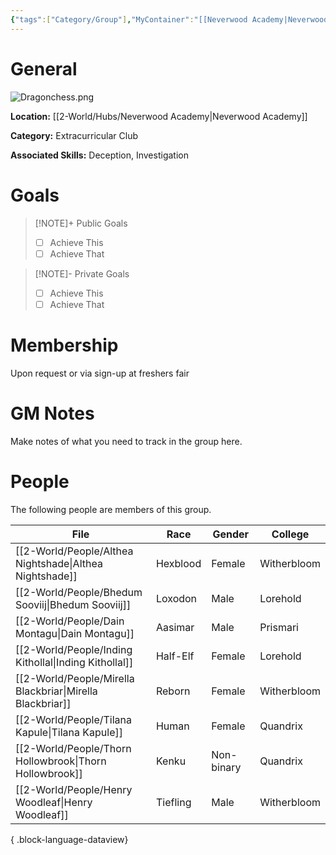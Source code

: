 ```yaml
---
{"tags":["Category/Group"],"MyContainer":"[[Neverwood Academy|Neverwood Academy]]","MyCategory":"Extracurricular Club","image":"Dragonchess.png","obsidianUIMode":"preview","leaders":null,"staff":null,"members":null,"initiates":null,"primary_contact":null,"Skill1":"Deception","Skill2":"Investigation","dg-publish":true,"dg-path":"World/Groups/Extracurricular Club/Dragonchess Club.md","permalink":"/world/groups/extracurricular-club/dragonchess-club/","dgPassFrontmatter":true,"updated":"2025-09-29T12:34:02.000+01:00"}
---
```



# General

![Dragonchess.png](/img/user/z_Assets/Extracurriculars/Dragonchess.png)

**Location:** [[2-World/Hubs/Neverwood Academy\|Neverwood Academy]]

**Category:** Extracurricular Club

**Associated Skills:** Deception, Investigation

# Goals

> [!NOTE]+ Public Goals
> - [ ] Achieve This
> - [ ] Achieve That

> [!NOTE]- Private Goals
> - [ ] Achieve This
> - [ ] Achieve That

# Membership
Upon request or via sign-up at freshers fair

# GM Notes

Make notes of what you need to track in the group here. 


# People

The following people are members of this group.  


| File                                                         | Race     | Gender     | College     |
| ------------------------------------------------------------ | -------- | ---------- | ----------- |
| [[2-World/People/Althea Nightshade\|Althea Nightshade]]   | Hexblood | Female     | Witherbloom |
| [[2-World/People/Bhedum Sooviij\|Bhedum Sooviij]]         | Loxodon  | Male       | Lorehold    |
| [[2-World/People/Dain Montagu\|Dain Montagu]]             | Aasimar  | Male       | Prismari    |
| [[2-World/People/Inding Kithollal\|Inding Kithollal]]     | Half-Elf | Female     | Lorehold    |
| [[2-World/People/Mirella Blackbriar\|Mirella Blackbriar]] | Reborn   | Female     | Witherbloom |
| [[2-World/People/Tilana Kapule\|Tilana Kapule]]           | Human    | Female     | Quandrix    |
| [[2-World/People/Thorn Hollowbrook\|Thorn Hollowbrook]]   | Kenku    | Non-binary | Quandrix    |
| [[2-World/People/Henry Woodleaf\|Henry Woodleaf]]         | Tiefling | Male       | Witherbloom |

{ .block-language-dataview}